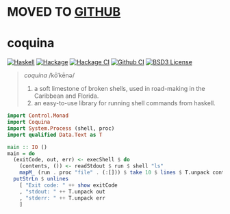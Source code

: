 # MOVED TO [GITHUB](https://github.com/obsidiansystems/coquina)


# coquina
[![Haskell](https://img.shields.io/badge/language-Haskell-orange.svg)](https://haskell.org) [![Hackage](https://img.shields.io/hackage/v/coquina.svg)](https://hackage.haskell.org/package/coquina) [![Hackage CI](https://matrix.hackage.haskell.org/api/v2/packages/coquina/badge)](https://matrix.hackage.haskell.org/#/package/coquina) [![Github CI](https://github.com/obsidiansystems/coquina/workflows/github-action/badge.svg)](https://github.com/obsidiansystems/coquina/actions) [![BSD3 License](https://img.shields.io/badge/license-BSD3-blue.svg)](https://github.com/obsidiansystems/coquina/blob/master/LICENSE)

> *coquina*
> /kōˈkēnə/
> 1. a soft limestone of broken shells, used in road-making in the Caribbean and Florida.
> 2. an easy-to-use library for running shell commands from haskell.

```haskell
import Control.Monad
import Coquina
import System.Process (shell, proc)
import qualified Data.Text as T

main :: IO ()
main = do
  (exitCode, out, err) <- execShell $ do
    (contents, ()) <- readStdout $ run $ shell "ls"
    mapM_ (run . proc "file" . (:[])) $ take 10 $ lines $ T.unpack contents
  putStrLn $ unlines
    [ "Exit code: " ++ show exitCode
    , "stdout: " ++ T.unpack out
    , "stderr: " ++ T.unpack err
    ]
```
